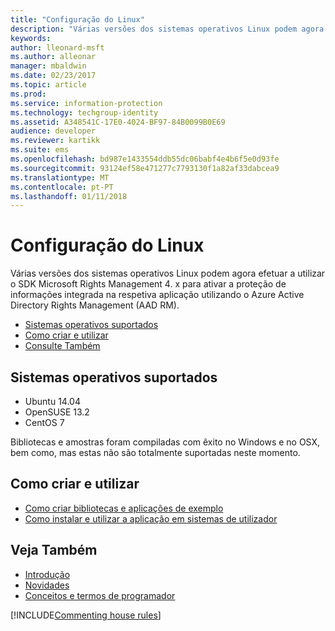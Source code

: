 ```yaml
---
title: "Configuração do Linux"
description: "Várias versões dos sistemas operativos Linux podem agora utilizar o Rights Management SDK 4. x."
keywords: 
author: lleonard-msft
ms.author: alleonar
manager: mbaldwin
ms.date: 02/23/2017
ms.topic: article
ms.prod: 
ms.service: information-protection
ms.technology: techgroup-identity
ms.assetid: A348541C-17E0-4024-BF97-84B0099B0E69
audience: developer
ms.reviewer: kartikk
ms.suite: ems
ms.openlocfilehash: bd987e1433554ddb55dc06babf4e4b6f5e0d93fe
ms.sourcegitcommit: 93124ef58e471277c7793130f1a82af33dabcea9
ms.translationtype: MT
ms.contentlocale: pt-PT
ms.lasthandoff: 01/11/2018
---
```

# <a name="linux-setup"></a>Configuração do Linux

Várias versões dos sistemas operativos Linux podem agora efetuar a utilizar o SDK Microsoft Rights Management 4. x para ativar a proteção de informações integrada na respetiva aplicação utilizando o Azure Active Directory Rights Management (AAD RM).

- [Sistemas operativos suportados](#supported-operating-systems)
- [Como criar e utilizar](#how-to-build-and-use)
- [Consulte Também](#see-also)

## <a name="supported-operating-systems"></a>Sistemas operativos suportados

- Ubuntu 14.04
- OpenSUSE 13.2
- CentOS 7

Bibliotecas e amostras foram compiladas com êxito no Windows e no OSX, bem como, mas estas não são totalmente suportadas neste momento.
 
## <a name="how-to-build-and-use"></a>Como criar e utilizar

- [Como criar bibliotecas e aplicações de exemplo](https://github.com/AzureAD/rms-sdk-for-cpp/blob/master/docs/how_to_build_it.md)
- [Como instalar e utilizar a aplicação em sistemas de utilizador](https://github.com/AzureAD/rms-sdk-for-cpp/blob/master/docs/how_to_use_it.md)

## <a name="see-also"></a>Veja Também

- [Introdução](get-started.md)
- [Novidades](release-notes.md)
- [Conceitos e termos de programador](core-concepts.md)

[!INCLUDE[Commenting house rules](../includes/houserules.md)]